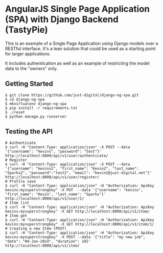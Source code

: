 # AngularJS Single Page Application (SPA) with Django Backend (TastyPie) #

This is an example of a Single Page Application using Django models over a RESTful
interface. It's a lean solution that could be used as a starting point for larger
applications.

It includes authentication as well as an example of restricting the model data to
the "owners" only.

## Getting Started ##

    $ git clone https://github.com/just-digital/django-ng-spa.git
    $ cd django-ng-spa
    $ mkvirtualenv django-ng-spa 
    $ pip install -r requirements.txt
    $ ./reset
    $ python manage.py runserver

## Testing the API ##

    # Authenticate
    $ curl -H "Content-Type: application/json" -X POST --data '{"username": "kevins", "password": "test"}' http://localhost:8000/api/v1/user/authenticate/
    # Register
    $ curl -H "Content-Type: application/json" -X POST --data '{"username": "kevins2", "first_name": "Kevin2", "last_name": "Sparks2", "password":"test2", "email": "kevin2@just-digital.net"}' http://localhost:8000/api/v1/user/register/
    # Profile save
    $ curl -H "Content-Type: application/json" -H "Authorization: ApiKey kevins:mysuperstrongkey" -X PUT  --data '{"username": "kevins", "first_name": "Kevin", "last_name": "Sparks"}' http://localhost:8000/api/v1/user/1/
    # Item list
    $ curl -H "Content-Type: application/json" -H "Authorization: ApiKey kevins:mysuperstrongkey" -X GET http://localhost:8000/api/v1/item/
    # Item get
    $ curl -H "Content-Type: application/json" -H "Authorization: ApiKey kevins:mysuperstrongkey" -X GET http://localhost:8000/api/v1/item/1/
    # Creating a new Item (POST)
    $ curl -H "Content-Type: application/json" -H "Authorization: ApiKey kevins:mysuperstrongkey" -X POST --data '{"title": "my new job", "date": "04-Jan-2014", "duration": 10}' http://localhost:8000/api/v1/item/



